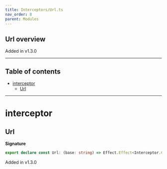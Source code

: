 ```yaml
---
title: Interceptors/Url.ts
nav_order: 8
parent: Modules
---
```


## Url overview

Added in v1.3.0

---

<h2 class="text-delta">Table of contents</h2>

- [interceptor](#interceptor)
  - [Url](#url)

---

# interceptor

## Url

**Signature**

```ts
export declare const Url: (base: string) => Effect.Effect<Interceptor.Context, HttpError, Response>
```

Added in v1.3.0
